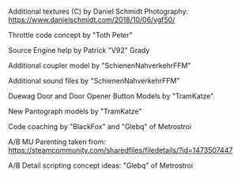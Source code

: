 Additional textures (C) by Daniel Schmidt Photography: https://www.danielschmidt.com/2018/10/06/vgf50/

Throttle code concept by "Toth Peter"

Source Engine help by Patrick "V92" Grady

Additional coupler model by "SchienenNahverkehrFFM"

Additional sound files by "SchienenNahverkehrFFM"

Duewag Door and Door Opener Button Models by "TramKatze"

New Pantograph models by "TramKatze"

Code coaching by "BlackFox" and "Glebq" of Metrostroi

A/B MU Parenting taken from: https://steamcommunity.com/sharedfiles/filedetails/?id=1473507447

A/B Detail scripting concept ideas: "Glebq" of Metrostroi
